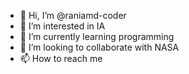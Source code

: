 - 👋 Hi, I’m @raniamd-coder
- 👀 I’m interested in IA
- 🌱 I’m currently learning programming
- 💞️ I’m looking to collaborate with NASA
- 📫 How to reach me 

<!---
raniamd-coder/raniamd-coder is a ✨ special ✨ repository because its `README.md` (this file) appears on your GitHub profile.
You can click the Preview link to take a look at your changes.
--->
